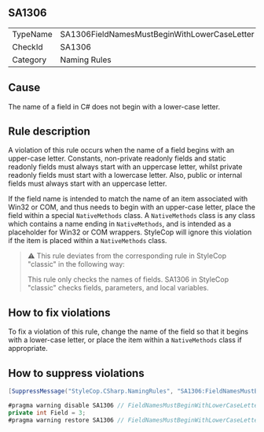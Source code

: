 ﻿## SA1306

<table>
<tr>
  <td>TypeName</td>
  <td>SA1306FieldNamesMustBeginWithLowerCaseLetter</td>
</tr>
<tr>
  <td>CheckId</td>
  <td>SA1306</td>
</tr>
<tr>
  <td>Category</td>
  <td>Naming Rules</td>
</tr>
</table>

## Cause

The name of a field in C# does not begin with a lower-case letter.

## Rule description

A violation of this rule occurs when the name of a field begins with an upper-case letter. Constants, non-private
readonly fields and static readonly fields must always start with an uppercase letter, whilst private readonly fields
must start with a lowercase letter. Also, public or internal fields must always start with an uppercase letter.

If the field name is intended to match the name of an item associated with Win32 or COM, and thus needs to begin with an
upper-case letter, place the field within a special `NativeMethods` class. A `NativeMethods` class is any class which
contains a name ending in `NativeMethods`, and is intended as a placeholder for Win32 or COM wrappers. StyleCop will
ignore this violation if the item is placed within a `NativeMethods` class.

> :warning: This rule deviates from the corresponding rule in StyleCop "classic" in the following way:
>
> This rule only checks the names of fields. SA1306 in StyleCop "classic" checks fields, parameters, and local
> variables.

## How to fix violations

To fix a violation of this rule, change the name of the field so that it begins with a lower-case letter, or place the
item within a `NativeMethods` class if appropriate.

## How to suppress violations

```csharp
[SuppressMessage("StyleCop.CSharp.NamingRules", "SA1306:FieldNamesMustBeginWithLowerCaseLetter", Justification = "Reviewed.")]
```

```csharp
#pragma warning disable SA1306 // FieldNamesMustBeginWithLowerCaseLetter
private int Field = 3;
#pragma warning restore SA1306 // FieldNamesMustBeginWithLowerCaseLetter
```
